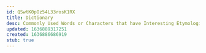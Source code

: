 ```yaml
---
id: QSwtK0pOz54L33rosK1RX
title: Dictionary
desc: Commonly Used Words or Characters that have Interesting Etymologies
updated: 1636889317251
created: 1636886686919
stub: true
---
```


